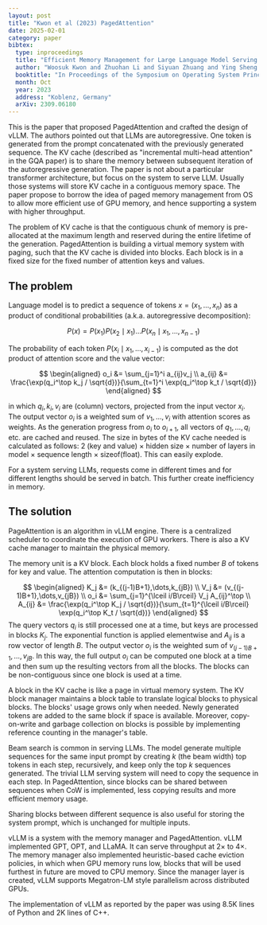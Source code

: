```yaml
---
layout: post
title: "Kwon et al (2023) PagedAttention"
date: 2025-02-01
category: paper
bibtex:
  type: inproceedings
  title: "Efficient Memory Management for Large Language Model Serving with Paged Attention"
  author: "Woosuk Kwon and Zhuohan Li and Siyuan Zhuang and Ying Sheng and Lianmin Zheng and Cody Hao Yu and Joseph E. Gonzalez and Hao Zhang and Ion Stoica"
  booktitle: "In Proceedings of the Symposium on Operating System Principles (SOSP)"
  month: Oct
  year: 2023
  address: "Koblenz, Germany"
  arXiv: 2309.06180
---
```


This is the paper that proposed PagedAttention and crafted the design of vLLM.
The authors pointed out that LLMs are autoregressive. One token is generated
from the prompt concatenated with the previously generated sequence. The KV
cache (described as "incremental multi-head attention" in the GQA paper) is to
share the memory between subsequent iteration of the autoregressive generation.
The paper is not about a particular transformer architecture, but focus on the
system to serve LLM. Usually those systems will store KV cache in a contiguous
memory space. The paper propose to borrow the idea of paged memory management
from OS to allow more efficient use of GPU memory, and hence supporting a
system with higher throughput.

The problem of KV cache is that the contiguous chunk of memory is pre-allocated
at the maximum length and reserved during the entire lifetime of the generation.
PagedAttention is building a virtual memory system with paging, such that the
KV cache is divided into blocks. Each block is in a fixed size for the fixed
number of attention keys and values.

## The problem

Language model is to predict a sequence of tokens $x=(x_1,\dots,x_n)$ as a
product of conditional probabilities (a.k.a. autoregressive decomposition):

$$
P(x) = P(x_1)P(x_2\mid x_1)\dots P(x_n\mid x_1,\dots, x_{n-1})
$$

The probability of each token $P(x_i\mid x_1,\dots,x_{i-1})$ is computed as the
dot product of attention score and the value vector:

$$
\begin{aligned}
o_i &= \sum_{j=1}^i a_{ij}v_j \\
a_{ij} &= \frac{\exp(q_i^\top k_j / \sqrt{d})}{\sum_{t=1}^i \exp(q_i^\top k_t / \sqrt{d})}
\end{aligned}
$$

in which $q_i,k_i,v_i$ are (column) vectors, projected from the input vector
$x_i$. The output vector $o_i$ is a weighted sum of $v_1,\dots,v_i$ with
attention scores as weights. As the generation progress from $o_i$ to
$o_{i+1}$, all vectors of $q_1,\dots,q_i$ etc. are cached and reused. The size
in bytes of the KV cache needed is calculated as follows: 2 (key and value) ×
hidden size × number of layers in model × sequence length × sizeof(float).
This can easily explode.

For a system serving LLMs, requests come in different times and for different
lengths should be served in batch. This further create inefficiency in memory.

## The solution

PageAttention is an algorithm in vLLM engine. There is a centralized scheduler
to coordinate the execution of GPU workers. There is also a KV cache manager to
maintain the physical memory.

The memory unit is a KV block. Each block holds a fixed number $B$ of tokens
for key and value. The attention computation is then in blocks:

$$
\begin{aligned}
K_j &= (k_{(j-1)B+1},\dots,k_{jB}) \\
V_j &= (v_{(j-1)B+1},\dots,v_{jB}) \\
o_i &= \sum_{j=1}^{\lceil i/B\rceil} V_j A_{ij}^\top \\
A_{ij} &= \frac{\exp(q_i^\top K_j / \sqrt{d})}{\sum_{t=1}^{\lceil i/B\rceil} \exp(q_i^\top K_t / \sqrt{d})}
\end{aligned}
$$
The query vectors $q_i$ is still processed one at a time, but keys are
processed in blocks $K_j$. The exponential function is applied elementwise and
$A_{ij}$ is a row vector of length $B$. The output vector $o_i$ is the weighted
sum of $v_{(j-1)B+1},\dots,v_{jB}$. In this way, the full output $o_i$ can be
computed one block at a time and then sum up the resulting vectors from all the
blocks. The blocks can be non-contiguous since one block is used at a time.

A block in the KV cache is like a page in virtual memory system. The KV block
manager maintains a block table to translate logical blocks to physical blocks.
The blocks' usage grows only when needed. Newly generated tokens are added to
the same block if space is available. Moreover, copy-on-write and garbage
collection on blocks is possible by implementing reference counting in the
manager's table.

Beam search is common in serving LLMs. The model generate multiple sequences
for the same input prompt by creating $k$ (the beam width) top tokens in each
step, recursively, and keep only the top $k$ sequences generated. The trivial
LLM serving system will need to copy the sequence in each step. In
PagedAttention, since blocks can be shared between sequences when CoW is
implemented, less copying results and more efficient memory usage.

Sharing blocks between different sequence is also useful for storing the system
prompt, which is unchanged for multiple inputs.

vLLM is a system with the memory manager and PagedAttention. vLLM implemented
GPT, OPT, and LLaMA. It can serve throughput at 2× to 4×. The memory manager
also implemented heuristic-based cache eviction policies, in which when GPU
memory runs low, blocks that will be used furthest in future are moved to CPU
memory. Since the manager layer is created, vLLM supports Megatron-LM style
parallelism across distributed GPUs.

The implementation of vLLM as reported by the paper was using 8.5K lines of
Python and 2K lines of C++.
